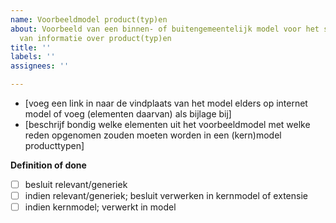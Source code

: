 ```yaml
---
name: Voorbeeldmodel product(typ)en
about: Voorbeeld van een binnen- of buitengemeentelijk model voor het structureren
  van informatie over product(typ)en
title: ''
labels: ''
assignees: ''

---
```


- [voeg een link in naar de vindplaats van het model elders op internet model of voeg (elementen daarvan) als bijlage bij]
- [beschrijf bondig welke elementen uit het voorbeeldmodel met welke reden opgenomen zouden moeten worden in een (kern)model producttypen]

**Definition of done**
- [ ] besluit relevant/generiek
- [ ] indien relevant/generiek; besluit verwerken in kernmodel of extensie
- [ ] indien kernmodel; verwerkt in model

